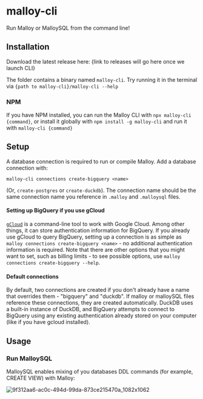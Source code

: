 # malloy-cli

Run Malloy or MalloySQL from the command line!

## Installation

Download the latest release here: {link to releases will go here once we launch CLI}

The folder contains a binary named `malloy-cli`. Try running it in the terminal via `{path to malloy-cli}/malloy-cli --help`

### NPM

If you have NPM installed, you can run the Malloy CLI with `npx malloy-cli {command}`, or install it globally with `npm install -g malloy-cli` and run it with `malloy-cli {command}`

## Setup

A database connection is required to run or compile Malloy. Add a database connection with:

```
malloy-cli connections create-bigquery <name>
```

(Or, `create-postgres` or `create-duckdb`). The connection name should be the same connection name you reference in `.malloy` and `.malloysql` files.

#### Setting up BigQuery if you use gCloud

[`gCloud`](https://cloud.google.com/cli) is a command-line tool to work with Google Cloud. Among other things, it can store authentication information for BigQuery. If you already use gCloud to query BigQuery, setting up a connection is as simple as `malloy connections create-bigquery <name>` - no additional authentication information is required. Note that there are other options that you might want to set, such as billing limits - to see possible options, use `malloy connections create-bigquery --help`.

#### Default connections

By default, two connections are created if you don't already have a name that overrides them - "bigquery" and "duckdb". If malloy or malloySQL files reference these connections, they are created automatically. DuckDB uses a built-in instance of DuckDB, and BigQuery attempts to connect to BigQuery using any existing authentication already stored on your computer (like if you have gcloud installed).

## Usage

### Run MalloySQL

MalloySQL enables mixing of you databases DDL commands (for example, CREATE VIEW) with Malloy:

![9f312aa6-ac0c-494d-99da-873ce215470a_1082x1062](https://github.com/malloydata/malloy-cli/assets/108260/6a4b474c-0395-4896-8d38-dedbb945d865)
